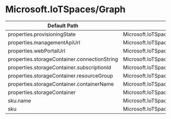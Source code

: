 # Microsoft.IoTSpaces/Graph

| Default Path | Alias |
|---|---|
| properties.provisioningState | Microsoft.IoTSpaces/Graph/provisioningState |
| properties.managementApiUrl | Microsoft.IoTSpaces/Graph/managementApiUrl |
| properties.webPortalUrl | Microsoft.IoTSpaces/Graph/webPortalUrl |
| properties.storageContainer.connectionString | Microsoft.IoTSpaces/Graph/storageContainer.connectionString |
| properties.storageContainer.subscriptionId | Microsoft.IoTSpaces/Graph/storageContainer.subscriptionId |
| properties.storageContainer.resourceGroup | Microsoft.IoTSpaces/Graph/storageContainer.resourceGroup |
| properties.storageContainer.containerName | Microsoft.IoTSpaces/Graph/storageContainer.containerName |
| properties.storageContainer | Microsoft.IoTSpaces/Graph/storageContainer |
| sku.name | Microsoft.IoTSpaces/Graph/sku.name |
| sku | Microsoft.IoTSpaces/Graph/sku |

